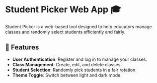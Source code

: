 # Student Picker Web App 🎓

Student Picker is a web-based tool designed to help educators manage classes and randomly select students efficiently and fairly.

## 🚀 Features
- **User Authentication**: Register and log in to manage your classes.
- **Class Management**: Create, edit, and delete classes.
- **Student Selection**: Randomly pick students in a fair rotation.
- **Theme Toggle**: Switch between light and dark mode.
